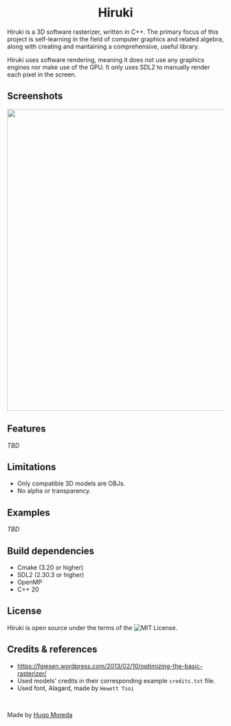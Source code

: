 <h1 align="center">Hiruki</h1>
<p>
    Hiruki is a 3D software rasterizer, written in C++. The primary focus of this project is self-learning in the field of computer graphics and related algebra, along with creating and mantaining a comprehensive, useful library.
</p> 

<p>
    Hiruki uses software rendering, meaning it does not use any graphics engines nor make use of the GPU. It only uses SDL2 to manually render each pixel in the screen.
</p>

## Screenshots
<img src="https://github.com/user-attachments/assets/c98db26b-93ff-436e-8565-a92da2510905" width="700" />

## Features
*TBD*

## Limitations
- Only compatible 3D models are OBJs.
- No alpha or transparency.


## Examples
*TBD*

## Build dependencies
- Cmake (3.20 or higher)
- SDL2 (2.30.3 or higher)
- OpenMP
- C++ 20

## License
Hiruki is open source under the terms of the ![MIT License](LICENSE).

## Credits & references
- https://fgiesen.wordpress.com/2013/02/10/optimizing-the-basic-rasterizer/
- Used models' credits in their corresponding example `credits.txt` file.
- Used font, Alagard, made by `Hewett Tsoi`

<br>

Made by [Hugo Moreda](https://hmoreda.com)
